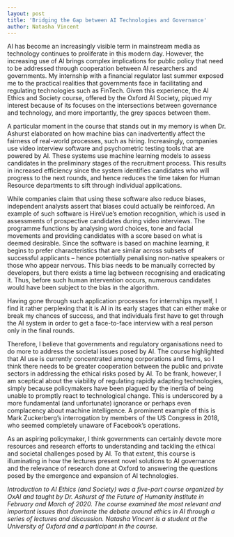 ```yaml
---
layout: post 
title: 'Bridging the Gap between AI Technologies and Governance'
author: Natasha Vincent
---
```


AI has become an increasingly visible term in mainstream media as technology continues to proliferate in this modern day. However, the increasing use of AI brings complex implications for public policy that need to be addressed through cooperation between AI researchers and governments. My internship with a financial regulator last summer exposed me to the practical realities that governments face in facilitating and regulating technologies such as FinTech. Given this experience, the AI Ethics and Society course, offered by the Oxford AI Society, piqued my interest because of its focuses on the intersections between governance and technology, and more importantly, the grey spaces between them.

A particular moment in the course that stands out in my memory is when Dr. Ashurst elaborated on how machine bias can inadvertently affect the fairness of real-world processes, such as hiring. Increasingly, companies use video interview software and psychometric testing tools that are powered by AI. These systems use machine learning models to assess candidates in the preliminary stages of the recruitment process. This results in increased efficiency since the system identifies candidates who will progress to the next rounds, and hence reduces the time taken for Human Resource departments to sift through individual applications.  

While companies claim that using these software also reduce biases, independent analysts assert that biases could actually be reinforced. An example of such software is HireVue’s emotion recognition, which is used in assessments of prospective candidates during video interviews. The programme functions by analysing word choices, tone and facial movements and providing candidates with a score based on what is deemed desirable. Since the software is based on machine learning, it begins to prefer characteristics that are similar across subsets of successful applicants – hence potentially penalising non-native speakers or those who appear nervous. This bias needs to be manually corrected by developers, but there exists a time lag between recognising and eradicating it. Thus, before such human intervention occurs, numerous candidates would have been subject to the bias in the algorithm. 

Having gone through such application processes for internships myself, I find it rather perplexing that it is AI in its early stages that can either make or break my chances of success, and that individuals first have to get through the AI system in order to get a face-to-face interview with a real person only in the final rounds. 

Therefore, I believe that governments and regulatory organisations need to do more to address the societal issues posed by AI. The course highlighted that AI use is currently concentrated among corporations and firms, so I think there needs to be greater cooperation between the public and private sectors in addressing the ethical risks posed by AI. To be frank, however, I am sceptical about the viability of regulating rapidly adapting technologies, simply because policymakers have been plagued by the inertia of being unable to promptly react to technological change. This is underscored by a more fundamental (and unfortunate) ignorance or perhaps even complacency about machine intelligence. A prominent example of this is Mark Zuckerberg’s interrogation by members of the US Congress in 2018, who seemed completely unaware of Facebook’s operations. 

As an aspiring policymaker, I think governments can certainly devote more resources and research efforts to understanding and tackling the ethical and societal challenges posed by AI. To that extent, this course is illuminating in how the lectures present novel solutions to AI governance and the relevance of research done at Oxford to answering the questions posed by the emergence and expansion of AI technologies.
 


_Introduction to AI Ethics (and Society) was a five-part course organized by OxAI and taught by Dr. Ashurst of the Future of Humanity Institute in February and March of 2020. The course examined the most relevant and important issues that dominate the debate around ethics in AI through a series of lectures and discussion. Natasha Vincent is a student at the University of Oxford and a participant in the course._
